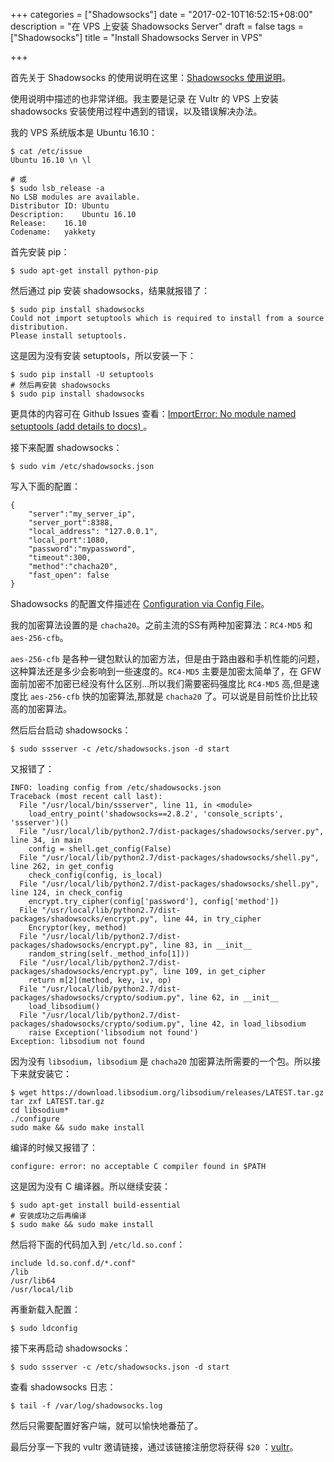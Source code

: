 +++
categories = ["Shadowsocks"]
date = "2017-02-10T16:52:15+08:00"
description = "在 VPS 上安装 Shadowsocks Server"
draft = false
tags = ["Shadowsocks"]
title = "Install Shadowsocks Server in VPS"

+++

首先关于 Shadowsocks 的使用说明在这里：[Shadowsocks 使用说明](https://github.com/shadowsocks/shadowsocks/wiki/Shadowsocks-使用说明)。

使用说明中描述的也非常详细。我主要是记录 在 Vultr 的 VPS 上安装 shadowsocks 安装使用过程中遇到的错误，以及错误解决办法。

我的 VPS 系统版本是 Ubuntu 16.10：

```
$ cat /etc/issue
Ubuntu 16.10 \n \l

# 或
$ sudo lsb_release -a
No LSB modules are available.
Distributor ID:	Ubuntu
Description:	Ubuntu 16.10
Release:	16.10
Codename:	yakkety
```



首先安装 pip：

```
$ sudo apt-get install python-pip
```

然后通过 pip 安装 shadowsocks，结果就报错了：

```
$ sudo pip install shadowsocks
Could not import setuptools which is required to install from a source distribution.
Please install setuptools.
```

这是因为没有安装 setuptools，所以安装一下：

```
$ sudo pip install -U setuptools
# 然后再安装 shadowsocks
$ sudo pip install shadowsocks
```

更具体的内容可在 Github Issues 查看：[ImportError: No module named setuptools (add details to docs) ](https://github.com/pypa/pip/issues/1064)。

接下来配置 shadowsocks：

```
$ sudo vim /etc/shadowsocks.json
```

写入下面的配置：

```
{
    "server":"my_server_ip",
    "server_port":8388,
    "local_address": "127.0.0.1",
    "local_port":1080,
    "password":"mypassword",
    "timeout":300,
    "method":"chacha20",
    "fast_open": false
}
```

Shadowsocks 的配置文件描述在 [Configuration via Config File](https://github.com/shadowsocks/shadowsocks/wiki/Configuration-via-Config-File)。

我的加密算法设置的是 `chacha20`。之前主流的SS有两种加密算法：`RC4-MD5` 和 `aes-256-cfb`。

`aes-256-cfb` 是各种一键包默认的加密方法，但是由于路由器和手机性能的问题，这种算法还是多少会影响到一些速度的。`RC4-MD5` 主要是加密太简单了，在 GFW 面前加密不加密已经没有什么区别...所以我们需要密码强度比 `RC4-MD5` 高,但是速度比 `aes-256-cfb` 快的加密算法,那就是 `chacha20` 了。可以说是目前性价比比较高的加密算法。

然后后台启动 shadowsocks：

```
$ sudo ssserver -c /etc/shadowsocks.json -d start
```

又报错了：

```
INFO: loading config from /etc/shadowsocks.json
Traceback (most recent call last):
  File "/usr/local/bin/ssserver", line 11, in <module>
    load_entry_point('shadowsocks==2.8.2', 'console_scripts', 'ssserver')()
  File "/usr/local/lib/python2.7/dist-packages/shadowsocks/server.py", line 34, in main
    config = shell.get_config(False)
  File "/usr/local/lib/python2.7/dist-packages/shadowsocks/shell.py", line 262, in get_config
    check_config(config, is_local)
  File "/usr/local/lib/python2.7/dist-packages/shadowsocks/shell.py", line 124, in check_config
    encrypt.try_cipher(config['password'], config['method'])
  File "/usr/local/lib/python2.7/dist-packages/shadowsocks/encrypt.py", line 44, in try_cipher
    Encryptor(key, method)
  File "/usr/local/lib/python2.7/dist-packages/shadowsocks/encrypt.py", line 83, in __init__
    random_string(self._method_info[1]))
  File "/usr/local/lib/python2.7/dist-packages/shadowsocks/encrypt.py", line 109, in get_cipher
    return m[2](method, key, iv, op)
  File "/usr/local/lib/python2.7/dist-packages/shadowsocks/crypto/sodium.py", line 62, in __init__
    load_libsodium()
  File "/usr/local/lib/python2.7/dist-packages/shadowsocks/crypto/sodium.py", line 42, in load_libsodium
    raise Exception('libsodium not found')
Exception: libsodium not found
```

因为没有 `libsodium`，`libsodium` 是 `chacha20` 加密算法所需要的一个包。所以接下来就安装它：

```
$ wget https://download.libsodium.org/libsodium/releases/LATEST.tar.gz
tar zxf LATEST.tar.gz
cd libsodium*
./configure
sudo make && sudo make install
```

编译的时候又报错了：

```
configure: error: no acceptable C compiler found in $PATH
```

这是因为没有 C 编译器。所以继续安装：

```
$ sudo apt-get install build-essential
# 安装成功之后再编译
$ sudo make && sudo make install
```


然后将下面的代码加入到 `/etc/ld.so.conf`：

```
include ld.so.conf.d/*.conf"
/lib
/usr/lib64
/usr/local/lib
```

再重新载入配置：

```
$ sudo ldconfig
```

接下来再启动 shadowsocks：

```
$ sudo ssserver -c /etc/shadowsocks.json -d start
```

查看 shadowsocks 日志：

```
$ tail -f /var/log/shadowsocks.log
```

然后只需要配置好客户端，就可以愉快地番茄了。

最后分享一下我的 vultr 邀请链接，通过该链接注册您将获得 `$20` ：[vultr](http://www.vultr.com/?ref=7104654-3B)。



